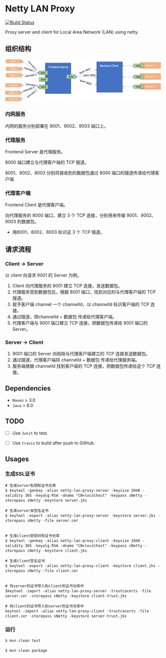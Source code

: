 # Netty LAN Proxy

[![Build Status](https://travis-ci.org/ZiheLiu/JavaMavenTeamplate.svg?branch=master)](https://travis-ci.org/ZiheLiu/JavaMavenTeamplate)

Proxy server and client for Local Area Network (LAN) using netty.

## 组织结构

![overflow](./overflow.png)

### 内网服务

内网的服务分别部署在 9001、9002、9003 端口上。

### 代理服务

Frontend Server 是代理服务。

8000 端口建立与代理客户端的 TCP 隧道。

8001、8002、8003 分别将接收到的数据包通过 8000 端口的隧道传递给代理客户端

### 代理客户端

Frontend Client 是代理客户端。

向代理服务的 8000 端口，建立 3 个 TCP 连接，分别用来传输 9001、9002、9003 的数据包。

- 用8001、8002、8003 标识这 3 个 TCP 隧道。

## 请求流程

### Client -> Server

以 client 向请求 9001 的 Server 为例。

1. Client 向代理服务的 8001 建立 TCP 连接，发送数据包。
2. 代理服务受到数据包后，根据 8001 端口，找到对应的与代理客户端的 TCP 隧道。
3. 赋予客户端 channel 一个 channelId，以 channelId 标识客户端的 TCP 连接。
4. 通过隧道，把channelId + 数据包 传递给代理客户端。
5. 代理客户端与 9001 端口建立 TCP 连接，把数据包传递给 9001 端口的 Server。

### Server -> Client

1. 9001 端口的 Server 向刚刚与代理客户端建立的 TCP 连接发送数据包。
2. 通过隧道，代理客户端将 channelId + 数据包 传递给代理服务端。
3. 服务端根据 channelId 找到客户端的 TCP 连接，把数据包传递给这个 TCP 连接。

## Dependencies

- `Maven` > 3.0
- `Java` > 8.0


## TODO

- [ ] Use `Junit` to test.
- [ ] Use `travis` to build after push to GitHub.


## Usages

### 生成SSL证书

```shell
# 生成server私钥和证书仓库
$ keytool -genkey -alias netty-lan-proxy-server -keysize 2048 -validity 365 -keyalg RSA -dname "CN=localhost" -keypass sNetty -storepass sNetty -keystore server.jks

# 生成server自签名证书
$ keytool -export -alias netty-lan-proxy-server -keystore server.jks -storepass sNetty -file server.cer


# 生成client密钥对和证书仓库
$ keytool -genkey -alias netty-lan-proxy-client -keysize 2048 -validity 365 -keyalg RSA -dname "CN=localhost" -keypass cNetty -storepass cNetty -keystore client.jks

# 生成client签名证书
$ keytool -export -alias netty-lan-proxy-client -keystore client.jks -storepass cNetty -file client.cer


# 将server的证书导入到client的证书仓库中
$keytool -import -alias netty-lan-proxy-server -trustcacerts -file server.cer -storepass cNetty -keystore client-trust.jks

# 将client的证书导入到server的证书仓库中
keytool -import -alias netty-lan-proxy-client -trustcacerts -file client.cer -storepass sNetty -keystore server-trust.jks  
```

### 运行
```shell
$ mvn clean test

$ mvn clean package
```
